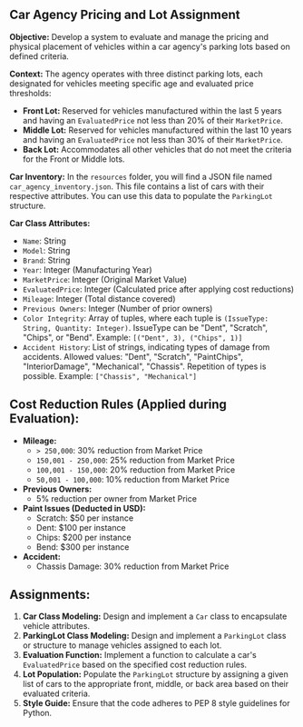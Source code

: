 ## Car Agency Pricing and Lot Assignment

**Objective:** Develop a system to evaluate and manage the pricing and physical placement of vehicles within a car agency's parking lots based on defined criteria.

**Context:**
The agency operates with three distinct parking lots, each designated for vehicles meeting specific age and evaluated price thresholds:

* **Front Lot:** Reserved for vehicles manufactured within the last 5 years and having an `EvaluatedPrice` not less than 20% of their `MarketPrice`.
* **Middle Lot:** Reserved for vehicles manufactured within the last 10 years and having an `EvaluatedPrice` not less than 30% of their `MarketPrice`.
* **Back Lot:** Accommodates all other vehicles that do not meet the criteria for the Front or Middle lots.

**Car Inventory:**
In the `resources` folder, you will find a JSON file named `car_agency_inventory.json`. This file contains a list of cars with their respective attributes. You can use this data to populate the `ParkingLot` structure.

**Car Class Attributes:**

* `Name`: String
* `Model`: String
* `Brand`: String
* `Year`: Integer (Manufacturing Year)
* `MarketPrice`: Integer (Original Market Value)
* `EvaluatedPrice`: Integer (Calculated price after applying cost reductions)
* `Mileage`: Integer (Total distance covered)
* `Previous Owners`: Integer (Number of prior owners)
* `Color Integrity`: Array of tuples, where each tuple is `(IssueType: String, Quantity: Integer)`. IssueType can be "Dent", "Scratch", "Chips", or "Bend". Example: `[("Dent", 3), ("Chips", 1)]`
* `Accident History`: List of strings, indicating types of damage from accidents. Allowed values: "Dent", "Scratch", "PaintChips", "InteriorDamage", "Mechanical", "Chassis". Repetition of types is possible. Example: `["Chassis", "Mechanical"]`

## Cost Reduction Rules (Applied during Evaluation):

* **Mileage:**
    * `> 250,000`: 30% reduction from Market Price
    * `150,001 - 250,000`: 25% reduction from Market Price
    * `100,001 - 150,000`: 20% reduction from Market Price
    * `50,001 - 100,000`: 10% reduction from Market Price
* **Previous Owners:**
    * 5% reduction per owner from Market Price
* **Paint Issues (Deducted in USD):**
    * Scratch: $50 per instance
    * Dent: $100 per instance
    * Chips: $200 per instance
    * Bend: $300 per instance
* **Accident:**
    * Chassis Damage: 30% reduction from Market Price

    
## Assignments:

1.  **Car Class Modeling:** Design and implement a `Car` class to encapsulate vehicle attributes.
2.  **ParkingLot Class Modeling:** Design and implement a `ParkingLot` class or structure to manage vehicles assigned to each lot.
3.  **Evaluation Function:** Implement a function to calculate a car's `EvaluatedPrice` based on the specified cost reduction rules.
4.  **Lot Population:** Populate the `ParkingLot` structure by assigning a given list of cars to the appropriate front, middle, or back area based on their evaluated criteria.
5.  **Style Guide:** Ensure that the code adheres to PEP 8 style guidelines for Python.
